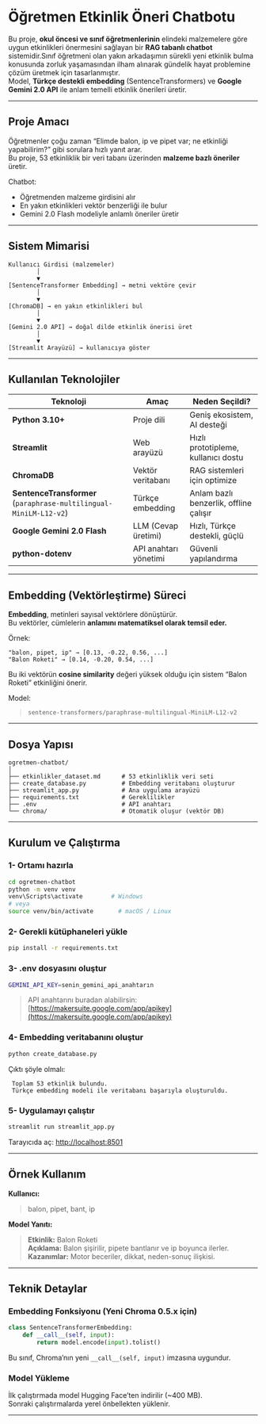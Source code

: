 # Öğretmen Etkinlik Öneri Chatbotu

Bu proje, **okul öncesi ve sınıf öğretmenlerinin** elindeki malzemelere göre uygun etkinlikleri önermesini sağlayan bir **RAG tabanlı chatbot** sistemidir.Sınıf öğretmeni olan yakın arkadaşımın sürekli yeni etkinlik bulma konusunda zorluk yaşamasından ilham alınarak gündelik hayat problemine çözüm üretmek için tasarlanmıştır.  
Model, **Türkçe destekli embedding** (SentenceTransformers) ve **Google Gemini 2.0 API** ile anlam temelli etkinlik önerileri üretir.

---

## Proje Amacı

Öğretmenler çoğu zaman “Elimde balon, ip ve pipet var; ne etkinliği yapabilirim?” gibi sorulara hızlı yanıt arar.  
Bu proje, 53 etkinliklik bir veri tabanı üzerinden **malzeme bazlı öneriler** üretir.

Chatbot:
-  Öğretmenden malzeme girdisini alır  
-  En yakın etkinlikleri vektör benzerliği ile bulur  
-  Gemini 2.0 Flash modeliyle anlamlı öneriler üretir  

---

##  Sistem Mimarisi

```
Kullanıcı Girdisi (malzemeler)
        │
        ▼
[SentenceTransformer Embedding] → metni vektöre çevir
        │
        ▼
[ChromaDB] → en yakın etkinlikleri bul
        │
        ▼
[Gemini 2.0 API] → doğal dilde etkinlik önerisi üret
        │
        ▼
[Streamlit Arayüzü] → kullanıcıya göster
```

---

##  Kullanılan Teknolojiler

| Teknoloji | Amaç | Neden Seçildi? |
|------------|------|----------------|
| **Python 3.10+** | Proje dili | Geniş ekosistem, AI desteği |
| **Streamlit** | Web arayüzü | Hızlı prototipleme, kullanıcı dostu |
| **ChromaDB** | Vektör veritabanı | RAG sistemleri için optimize |
| **SentenceTransformer** (`paraphrase-multilingual-MiniLM-L12-v2`) | Türkçe embedding | Anlam bazlı benzerlik, offline çalışır |
| **Google Gemini 2.0 Flash** | LLM (Cevap üretimi) | Hızlı, Türkçe destekli, güçlü |
| **python-dotenv** | API anahtarı yönetimi | Güvenli yapılandırma |

---

##  Embedding (Vektörleştirme) Süreci

**Embedding**, metinleri sayısal vektörlere dönüştürür.  
Bu vektörler, cümlelerin **anlamını matematiksel olarak temsil eder.**

Örnek:
```
"balon, pipet, ip" → [0.13, -0.22, 0.56, ...]
"Balon Roketi" → [0.14, -0.20, 0.54, ...]
```

Bu iki vektörün **cosine similarity** değeri yüksek olduğu için sistem “Balon Roketi” etkinliğini önerir.

Model:
>  `sentence-transformers/paraphrase-multilingual-MiniLM-L12-v2`

---

##  Dosya Yapısı

```
ogretmen-chatbot/
│
├── etkinlikler_dataset.md      # 53 etkinliklik veri seti
├── create_database.py          # Embedding veritabanı oluşturur
├── streamlit_app.py            # Ana uygulama arayüzü
├── requirements.txt            # Gereklilikler
├── .env                        # API anahtarı
└── chroma/                     # Otomatik oluşur (vektör DB)
```

---

##  Kurulum ve Çalıştırma

### 1- Ortamı hazırla
```bash
cd ogretmen-chatbot
python -m venv venv
venv\Scripts\activate        # Windows
# veya
source venv/bin/activate       # macOS / Linux
```

### 2- Gerekli kütüphaneleri yükle
```bash
pip install -r requirements.txt
```

### 3- .env dosyasını oluştur
```bash
GEMINI_API_KEY=senin_gemini_api_anahtarın
```
> API anahtarını buradan alabilirsin:  
>  [https://makersuite.google.com/app/apikey](https://makersuite.google.com/app/apikey)

### 4- Embedding veritabanını oluştur
```bash
python create_database.py
```
Çıktı şöyle olmalı:
```
 Toplam 53 etkinlik bulundu.
 Türkçe embedding modeli ile veritabanı başarıyla oluşturuldu.
```

### 5- Uygulamayı çalıştır
```bash
streamlit run streamlit_app.py
```
Tarayıcıda aç:
 [http://localhost:8501](http://localhost:8501)

---

##  Örnek Kullanım

**Kullanıcı:**  
> balon, pipet, bant, ip  

**Model Yanıtı:**  
> **Etkinlik:** Balon Roketi  
> **Açıklama:** Balon şişirilir, pipete bantlanır ve ip boyunca ilerler.  
> **Kazanımlar:** Motor beceriler, dikkat, neden-sonuç ilişkisi.

---

##  Teknik Detaylar

###  Embedding Fonksiyonu (Yeni Chroma 0.5.x için)
```python
class SentenceTransformerEmbedding:
    def __call__(self, input):
        return model.encode(input).tolist()
```
Bu sınıf, Chroma’nın yeni `__call__(self, input)` imzasına uygundur.

###  Model Yükleme
İlk çalıştırmada model Hugging Face’ten indirilir (~400 MB).  
Sonraki çalıştırmalarda yerel önbellekten yüklenir.

---


